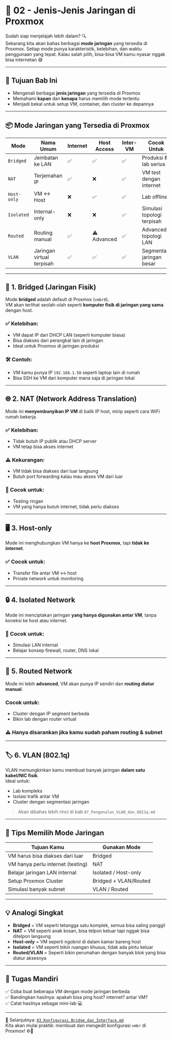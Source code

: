 # 🧭 02 - Jenis-Jenis Jaringan di Proxmox

Sudah siap menjelajah lebih dalam? 🔍  
Sekarang kita akan bahas berbagai **mode jaringan** yang tersedia di Proxmox. Setiap mode punya karakteristik, kelebihan, dan waktu penggunaan yang tepat. Kalau salah pilih, bisa-bisa VM kamu nyasar nggak bisa internetan 😅

---

## 🎯 Tujuan Bab Ini

- Mengenali berbagai **jenis jaringan** yang tersedia di Proxmox
- Memahami **kapan** dan **kenapa** harus memilih mode tertentu
- Menjadi bekal untuk setup VM, container, dan cluster ke depannya

---

## 📦 Mode Jaringan yang Tersedia di Proxmox

| Mode | Nama Umum | Internet | Host Access | Inter-VM | Cocok Untuk |
|------|-----------|----------|-------------|----------|--------------|
| `Bridged` | Jembatan ke LAN | ✅ | ✅ | ✅ | Produksi & lab serius |
| `NAT` | Terjemahan IP | ✅ | ❌ | ✅ | VM test dengan internet |
| `Host-only` | VM ↔ Host | ❌ | ✅ | ✅ | Lab offline |
| `Isolated` | Internal-only | ❌ | ❌ | ✅ | Simulasi topologi terpisah |
| `Routed` | Routing manual | ✅ | ⚠️ Advanced | ✅ | Advanced topologi LAN |
| `VLAN` | Jaringan virtual terpisah | ✅ | ✅ | ✅ | Segmentasi jaringan besar |

---

## 🌉 1. Bridged (Jaringan Fisik)

Mode **bridged** adalah default di Proxmox (`vmbr0`).  
VM akan terlihat seolah-olah seperti **komputer fisik di jaringan yang sama** dengan host.

### ✅ Kelebihan:
- VM dapat IP dari DHCP LAN (seperti komputer biasa)
- Bisa diakses dari perangkat lain di jaringan
- Ideal untuk Proxmox di jaringan produksi

### 🛠️ Contoh:  
- VM kamu punya IP `192.168.1.50` seperti laptop lain di rumah
- Bisa SSH ke VM dari komputer mana saja di jaringan lokal

---

## 🌐 2. NAT (Network Address Translation)

Mode ini **menyembunyikan IP VM** di balik IP host, mirip seperti cara WiFi rumah bekerja.

### ✅ Kelebihan:
- Tidak butuh IP publik atau DHCP server
- VM tetap bisa akses internet

### ⚠️ Kekurangan:
- VM tidak bisa diakses dari luar langsung
- Butuh port forwarding kalau mau akses VM dari luar

### 📌 Cocok untuk:
- Testing ringan
- VM yang hanya butuh internet, tidak perlu diakses

---

## 🖥️ 3. Host-only

Mode ini menghubungkan VM hanya ke **host Proxmox**, tapi **tidak ke internet**.

### ✅ Cocok untuk:
- Transfer file antar VM ↔ host
- Private network untuk monitoring

---

## 🔒 4. Isolated Network

Mode ini menciptakan jaringan **yang hanya digunakan antar VM**, tanpa koneksi ke host atau internet.

### 🔧 Cocok untuk:
- Simulasi LAN internal
- Belajar konsep firewall, router, DNS lokal

---

## 🚦 5. Routed Network

Mode ini lebih **advanced**, VM akan punya IP sendiri dan **routing diatur manual**.

### Cocok untuk:
- Cluster dengan IP segment berbeda
- Bikin lab dengan router virtual

### ⚠️ Hanya disarankan jika kamu sudah paham routing & subnet

---

## 🏷️ 6. VLAN (802.1q)

VLAN memungkinkan kamu membuat banyak jaringan **dalam satu kabel/NIC fisik**.  
Ideal untuk:

- Lab kompleks
- Isolasi trafik antar VM
- Cluster dengan segmentasi jaringan

> Akan dibahas lebih rinci di bab `07_Pengenalan_VLAN_dan_8021q.md`

---

## 🔑 Tips Memilih Mode Jaringan

| Tujuan Kamu | Gunakan Mode |
|-------------|--------------|
| VM harus bisa diakses dari luar | Bridged |
| VM hanya perlu internet (testing) | NAT |
| Belajar jaringan LAN internal | Isolated / Host-only |
| Setup Proxmox Cluster | Bridged + VLAN/Routed |
| Simulasi banyak subnet | VLAN / Routed |

---

## 💡 Analogi Singkat

- **Bridged** = VM seperti tetangga satu komplek, semua bisa saling panggil
- **NAT** = VM seperti anak kosan, bisa telpon keluar tapi nggak bisa ditelpon langsung
- **Host-only** = VM seperti ngobrol di dalam kamar bareng host
- **Isolated** = VM seperti bikin ruangan khusus, tidak ada pintu keluar
- **Routed/VLAN** = Seperti bikin perumahan dengan banyak blok yang bisa diatur aksesnya

---

## 🎯 Tugas Mandiri

✅ Coba buat beberapa VM dengan mode jaringan berbeda  
✅ Bandingkan hasilnya: apakah bisa ping host? internet? antar VM?  
✅ Catat hasilnya sebagai mini-lab 💻

---

📍 Selanjutnya: [`03_Konfigurasi_Bridge_dan_Interface.md`](03_Konfigurasi_Bridge_dan_Interface.md)  
Kita akan mulai praktik: membuat dan mengedit konfigurasi `vmbr` di Proxmox! ⚙️🛜
